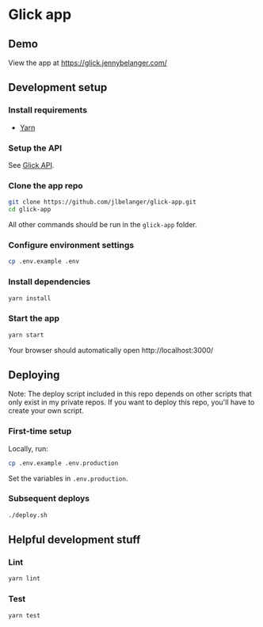 # Glick app

## Demo

View the app at https://glick.jennybelanger.com/

## Development setup

### Install requirements

* [Yarn](https://classic.yarnpkg.com/en/docs/install)

### Setup the API

See [Glick API](https://github.com/jlbelanger/glick-api).

### Clone the app repo

``` bash
git clone https://github.com/jlbelanger/glick-app.git
cd glick-app
```

All other commands should be run in the `glick-app` folder.

### Configure environment settings

``` bash
cp .env.example .env
```

### Install dependencies

``` bash
yarn install
```

### Start the app

``` bash
yarn start
```

Your browser should automatically open http://localhost:3000/

## Deploying

Note: The deploy script included in this repo depends on other scripts that only exist in my private repos. If you want to deploy this repo, you'll have to create your own script.

### First-time setup

Locally, run:

``` bash
cp .env.example .env.production
```

Set the variables in `.env.production`.

### Subsequent deploys

``` bash
./deploy.sh
```

## Helpful development stuff

### Lint

``` bash
yarn lint
```

### Test

``` bash
yarn test
```
